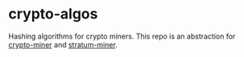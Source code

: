 # crypto-algos
Hashing algorithms for crypto miners. This repo is an abstraction for [crypto-miner](https://github.com/Vikasg7/crypto-miner) and [stratum-miner](https://github.com/Vikasg7/stratum-miner).